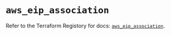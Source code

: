 # `aws_eip_association`

Refer to the Terraform Registory for docs: [`aws_eip_association`](https://registry.terraform.io/providers/hashicorp/aws/5.10.0/docs/resources/eip_association).
